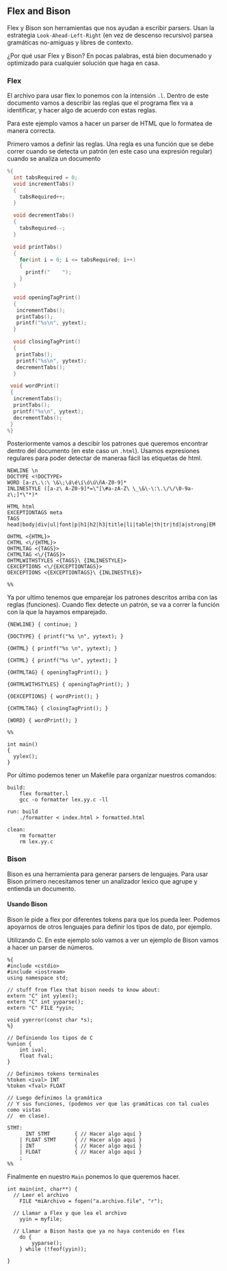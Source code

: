 ## Flex and Bison

Flex y Bison son herramientas que nos ayudan a escribir parsers. Usan la
estrategia ```Look-Ahead-Left-Right``` (en vez de descenso recursivo)
parsea gramáticas no-amiguas y libres de contexto.

¿Por qué usar Flex y Bison?
En pocas palabras, está bien documenado y optimizado para cualquier solución que
haga en casa.

### Flex
El archivo para usar flex lo ponemos con la intensión ```.l```. Dentro de este
documento vamos a describir las reglas que el programa flex va a identificar, y
hacer algo de acuerdo con estas reglas.

Para este ejemplo vamos a hacer un parser de HTML que lo formatea de manera
correcta.

Primero vamos a definir las reglas.
Una regla es una función que se debe correr cuando se detecta un patrón (en este
caso una expresión regular) cuando se analiza un documento
```c
%{
  int tabsRequired = 0;
  void incrementTabs()
  {
    tabsRequired++;
  }

  void decrementTabs()
  {
    tabsRequired--;
  }

  void printTabs()
  {
    for(int i = 0; i <= tabsRequired; i++)
    {
      printf("    ");
    }
  }

  void openingTagPrint()
  {
   incrementTabs();
   printTabs();
   printf("%s\n", yytext);
  }

  void closingTagPrint()
  {
   printTabs();
   printf("%s\n", yytext);
   decrementTabs();
  }

 void wordPrint()
 {
  incrementTabs();
  printTabs();
  printf("%s\n", yytext);
  decrementTabs();
 }
%}
```

Posteriormente vamos a descibir los patrones que queremos encontrar dentro
del documento (en este caso un ```.html```). Usamos expresiones regulares
para poder detectar de maneraa fácil las etiquetas de html.

```
NEWLINE \n
DOCTYPE <!DOCTYPE>
WORD [a-z\.\:\ \&\;\á\é\í\ó\ú\ñA-Z0-9]*
INLINESTYLE ([a-z\ A-Z0-9]*=\"[\#a-zA-Z\ \_\&\-\:\.\/\/\0-9a-z\;]*\"*)*

HTML html
EXCEPTIONTAGS meta
TAGS head|body|div|ul|font|p|h1|h2|h3|title|li|table|th|tr|td|a|strong|EM

OHTML <{HTML}>
CHTML <\/{HTML}>
OHTMLTAG <{TAGS}>
CHTMLTAG <\/{TAGS}>
OHTMLWITHSTYLES <{TAGS}\ {INLINESTYLE}>
CEXCEPTIONS <\/{EXCEPTIONTAGS}>
OEXCEPTIONS <{EXCEPTIONTAGS}\ {INLINESTYLE}>

%%
```

Ya por ultimo tenemos que emparejar los patrones descritos arriba con las reglas
(funciones).
Cuando flex detecte un patrón, se va a correr la función con la que la hayamos
emparejado.
```
{NEWLINE} { continue; }

{DOCTYPE} { printf("%s \n", yytext); }

{OHTML} { printf("%s \n", yytext); }

{CHTML} { printf("%s \n", yytext); }

{OHTMLTAG} { openingTagPrint(); }

{OHTMLWITHSTYLES} { openingTagPrint(); }

{OEXCEPTIONS} { wordPrint(); }

{CHTMLTAG} { closingTagPrint(); }

{WORD} { wordPrint(); }

%%

int main()
{
  yylex();
}
```

Por último podemos tener un Makefile para organizar nuestros comandos:
```
build:
	flex formatter.l
	gcc -o formatter lex.yy.c -ll

run: build
	./formatter < index.html > formatted.html

clean:
	rm formatter
	rm lex.yy.c
```

### Bison

Bison es una herramienta para generar parsers de lenguajes. Para usar Bison
primero necesitamos tener un analizador lexico que agrupe y entienda un documento.

#### Usando Bison
Bison le pide a flex por diferentes tokens para que los pueda leer. Podemos
apoyarnos de otros lenguajes para definir los tipos de dato, por ejemplo.


Utilizando C. En este ejemplo solo vamos a ver un ejemplo de Bison vamos a
hacer un parser de números.

```
%{
#include <cstdio>
#include <iostream>
using namespace std;

// stuff from flex that bison needs to know about:
extern "C" int yylex();
extern "C" int yyparse();
extern "C" FILE *yyin;

void yyerror(const char *s);
%}

// Definiendo los tipos de C
%union {
	int ival;
	float fval;
}

// Definimos tokens terminales
%token <ival> INT
%token <fval> FLOAT

// Luego definimos la gramática
// Y sus funciones, (podemos ver que las gramáticas con tal cuales como vistas
//  en clase).

STMT:
	  INT STMT        { // Hacer algo aquí }
	| FLOAT STMT      { // Hacer algo aquí }
	| INT             { // Hacer algo aquí }
	| FLOAT           { // Hacer algo aquí }
	;
%%
```
Finalmente en nuestro ```Main``` ponemos lo que queremos hacer.
```
int main(int, char**) {
  // Leer el archivo
	FILE *miArchivo = fopen("a.archivo.file", "r");

  // Llamar a Flex y que lea el archivo
	yyin = myfile;

  // Llamar a Bison hasta que ya no haya contenido en flex
	do {
		yyparse();
	} while (!feof(yyin));

}
```
